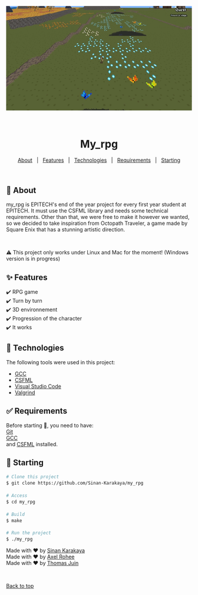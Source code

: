 <div align="center" id="top">
  <img src="./assets/demo.gif" alt="My_rpg" />

  &#xa0;

</div>

<h1 align="center">My_rpg</h1>

<p align="center">
  <a href="#dart-about">About</a> &#xa0; | &#xa0;
  <a href="#sparkles-features">Features</a> &#xa0; | &#xa0;
  <a href="#rocket-technologies">Technologies</a> &#xa0; | &#xa0;
  <a href="#white_check_mark-requirements">Requirements</a> &#xa0; | &#xa0;
  <a href="#checkered_flag-starting">Starting</a>
</p>

<br>

## :dart: About ##

my_rpg is EPITECH's end of the year project for every first year student at EPITECH.
It must use the CSFML library and needs some technical requirements. Other than
that, we were free to make it however we wanted, so we decided to take inspiration
from Octopath Traveler, a game made by Square Enix that has a stunning artistic direction.

<br>

:warning: This project only works under Linux and Mac for the moment! (Windows version is in progress)

## :sparkles: Features ##

:heavy_check_mark: RPG game
<br>
:heavy_check_mark: Turn by turn
<br>
:heavy_check_mark: 3D environnement
<br>
:heavy_check_mark: Progression of the character
<br>
:heavy_check_mark: It works

## :rocket: Technologies ##

The following tools were used in this project:

- [GCC](https://gcc.gnu.org/)
- [CSFML](https://www.sfml-dev.org/download/csfml/index-fr.php)
- [Visual Studio Code](https://code.visualstudio.com/)
- [Valgrind](https://valgrind.org/)

## :white_check_mark: Requirements ##

Before starting :checkered_flag:, you need to have: <br>
[Git](https://git-scm.com) <br>
[GCC](https://gcc.gnu.org/) <br>
and [CSFML](https://www.sfml-dev.org/download/csfml/index-fr.php) installed.

## :checkered_flag: Starting ##

```bash
# Clone this project
$ git clone https://github.com/Sinan-Karakaya/my_rpg

# Access
$ cd my_rpg

# Build
$ make

# Run the project
$ ./my_rpg
```

Made with :heart: by <a href="https://github.com/Sinan-Karakaya" target="_blank">Sinan Karakaya</a>
<br>
Made with :heart: by <a href="https://github.com/RoheeAxel" target="_blank">Axel Rohee</a>
<br>
Made with :heart: by <a href="https://github.com/thomasjuin1" target="_blank">Thomas Juin</a>

&#xa0;

<a href="#top">Back to top</a>
